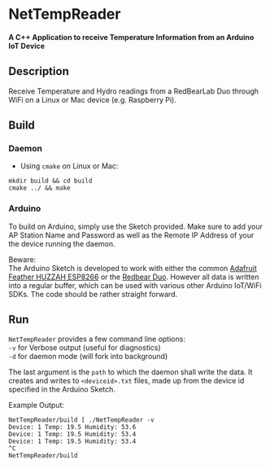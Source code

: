 NetTempReader
=============
#### A  C++ Application to receive Temperature Information from an Arduino IoT Device

## Description

Receive Temperature and Hydro readings from a RedBearLab Duo through WiFi on a Linux or Mac device (e.g. Raspberry Pi).

## Build

### Daemon
+ Using `cmake` on Linux or Mac: 
```
mkdir build && cd build  
cmake ../ && make
```

### Arduino
To build on Arduino, simply use the Sketch provided.
Make sure to add your AP Station Name and Password as well as the
Remote IP Address of your the device running the daemon.
   
Beware:   
The Arduino Sketch is developed to work with either the common [Adafruit Feather HUZZAH ESP8266](https://www.adafruit.com/product/2821) or the [Redbear Duo](https://github.com/redbear/Duo).
However all data is written into a regular buffer, which can be used with various other
Arduino IoT/WiFi SDKs. The code should be rather straight forward.

## Run
`NetTempReader` provides a few command line options:   
`-v` for Verbose output (useful for diagnostics)   
`-d` for daemon mode (will fork into background)   
   
The last argument is the `path` to which the daemon shall write the data.
It creates and writes to `<deviceid>.txt` files, made up from the device id
specified in the Arduino Sketch.   
   
Example Output:
```
NetTempReader/build [ ./NetTempReader -v 
Device: 1 Temp: 19.5 Humidity: 53.6
Device: 1 Temp: 19.5 Humidity: 53.4
Device: 1 Temp: 19.5 Humidity: 53.4
^C
NetTempReader/build
```